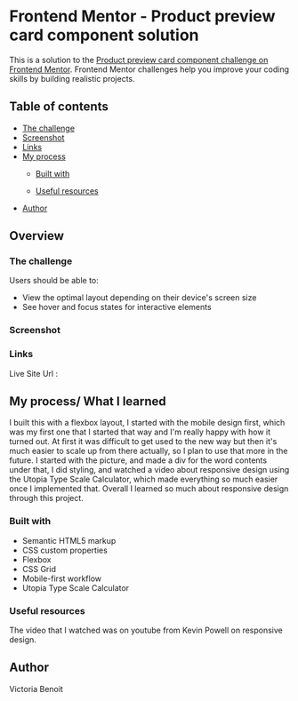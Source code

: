 # Frontend Mentor - Product preview card component solution

This is a solution to the [Product preview card component challenge on Frontend Mentor](https://www.frontendmentor.io/challenges/product-preview-card-component-GO7UmttRfa). Frontend Mentor challenges help you improve your coding skills by building realistic projects. 

## Table of contents
  - [The challenge](#the-challenge)
  - [Screenshot](#screenshot)
  - [Links](#links)
- [My process](#my-process)
  - [Built with](#built-with)


  - [Useful resources](#useful-resources)
- [Author](#author)


## Overview

### The challenge

Users should be able to:

- View the optimal layout depending on their device's screen size
- See hover and focus states for interactive elements

### Screenshot



### Links
Live Site Url : 

## My process/ What I learned
I built this with a flexbox layout, I started with the mobile design first, which was my first one that I started that way and I'm really happy with how it turned out. At first it was difficult to get used to the new way but then it's much easier to scale up from there actually, so I plan to use that more in the future. I started with the picture, and made a div for the word contents under that, I did styling, and watched a video about responsive design using the Utopia Type Scale Calculator, which made everything so much easier once I implemented that. Overall I learned so much about responsive design through this project. 

### Built with

- Semantic HTML5 markup
- CSS custom properties
- Flexbox
- CSS Grid
- Mobile-first workflow
- Utopia Type Scale Calculator


### Useful resources

The video that I watched was on youtube from Kevin Powell on responsive design.

## Author

Victoria Benoit

